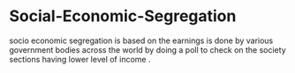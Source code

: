 # Social-Economic-Segregation
socio economic segregation  is based on the earnings is done by various government bodies across the world by doing a poll to check on the society sections having lower level of income .
